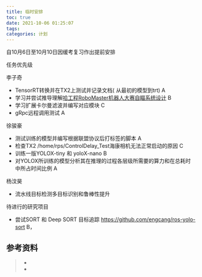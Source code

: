 ```yaml
---
title: 临时安排
toc: true
date: 2021-10-06 01:25:07
tags:
categories: 计划
---
```


自10月6日至10月10日因缓考复习作出提前安排

任务优先级

李子奇
- TensorRT转换并在TX2上测试并记录文档( 从最初的模型到trt) A
- 学习并尝试推导理解[哈工程RoboMaster机器人大赛自瞄系统设计](https://zhuanlan.zhihu.com/p/416449365) B
- 学习扩展卡尔曼滤波并编写对应模块 C
- gRpc远程调用测试 A

徐骏豪
- 测试训练的模型并编写根据联盟协议后打标签的脚本 A
- 检查TX2 /home/rps/ControlDelay_Test海康相机无法正常启动的原因 C
- 训练一版YOLOX-tiny  和 yoloX-nano  B
- 对YOLOX所训练的模型分析其在推理的过程各层级所需要的算力和在总耗时中所占时间比例 A

杨汶昊
- 流水线目标检测多目标识别和鲁棒性提升

待进行的研究项目
- 尝试SORT 和 Deep SORT 目标追踪 https://github.com/engcang/ros-yolo-sort B，


## 参考资料
> - []()
> - []()
